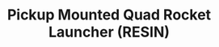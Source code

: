 ---
title: "Pickup Mounted Quad Rocket Launcher (RESIN)"
price: TBA
desc: ""
img_path: "/assets/img/MM SPS-040.jpg"
brand: AK
available: false
special_offer: false
new: false
soon: false
cat: "Plasticne-Makete"
subcat: "PM-MENG"
subsubcat: ""
sifra: "MM SPS-040"
---